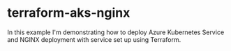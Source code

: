 # terraform-aks-nginx
In this example I'm demonstrating how to deploy Azure Kubernetes Service and NGINX deployment with service set up using Terraform.
